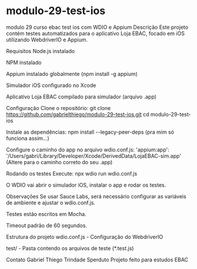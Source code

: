 # modulo-29-test-ios
modulo 29 curso ebac test ios com WDIO e Appium
Descrição
Este projeto contém testes automatizados para o aplicativo Loja EBAC, focado em iOS utilizando WebdriverIO e Appium.

Requisitos
Node.js instalado

NPM instalado

Appium instalado globalmente (npm install -g appium)

Simulador iOS configurado no Xcode

Aplicativo Loja EBAC compilado para simulador (arquivo .app)

Configuração
Clone o repositório:
git clone https://github.com/gabrielthiego/modulo-29-test-ios.git
cd modulo-29-test-ios

Instale as dependências:
npm install --legacy-peer-deps (pra mim só funciona assim...)

Configure o caminho do app no arquivo wdio.conf.js:
'appium:app': '/Users/gabri/Library/Developer/Xcode/DerivedData/LojaEBAC-sim.app'
(Altere para o caminho correto do seu .app)

Rodando os testes
Execute:
npx wdio run wdio.conf.js

O WDIO vai abrir o simulador iOS, instalar o app e rodar os testes.

Observações
Se usar Sauce Labs, será necessário configurar as variáveis de ambiente e ajustar o wdio.conf.js.

Testes estão escritos em Mocha.

Timeout padrão de 60 segundos.

Estrutura do projeto
wdio.conf.js - Configuração do WebdriverIO

test/ - Pasta contendo os arquivos de teste (*.test.js)

Contato
Gabriel Thiego Trindade Sperduto
Projeto feito para estudos EBAC

